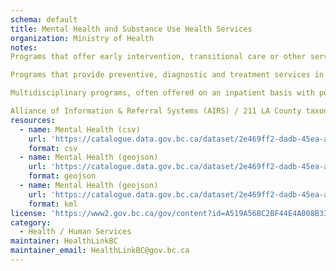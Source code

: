 ```yaml
---
schema: default
title: Mental Health and Substance Use Health Services 
organization: Ministry of Health
notes:
Programs that offer early intervention, transitional care or other services that supplement and facilitate primary and adjunctive therapies; which offer community mental health education programs; or which link people who are in need of treatment with appropriate providers.

Programs that provide preventive, diagnostic and treatment services in a variety of community and hospital-based settings to help people achieve, maintain and enhance a state of emotional well-being, personal empowerment and the skills to cope with everyday demands without excessive stress or reliance on alcohol or other drugs. Treatment may include emotional support, introspection and problem-solving assistance using a variety of modalities and approaches, and medication, as needed, for individuals who have a substance use disorder involving alcohol and/or other drugs or for people who range from experiencing difficult life transitions or problems in coping with daily living to those with severe, chronic mental illnesses that seriously impact their lives.

Multidisciplinary programs, often offered on an inpatient basis with post-discharge outpatient therapy, that provide comprehensive diagnostic and treatment services for individuals who have anorexia nervosa, binge-eating disorder, bulimia or a related eating disorder. Treatment depends on the specific type of eating disorder involved but typically involves psychotherapy, nutrition education, family counseling, medication and hospitalization, if required, to stabilize the patient's health.

Alliance of Information & Referral Systems (AIRS) / 211 LA County taxonomy is the data classification used for all HealthLink BC directory data, including this MHSU data set (https://www.airs.org/i4a/pages/index.cfm?pageid=1). AIRS taxonomy and data definitions are protected by Copyright by Information and Referral Federal of Los Angeles County, Inc (https://211taxonomy.org/subscriptions/#agreement)
resources:
  - name: Mental Health (csv)
    url: 'https://catalogue.data.gov.bc.ca/dataset/2e469ff2-dadb-45ea-af9d-f5683a4b9465/resource/de425d68-a87f-44ce-ab4d-fcb514c04975/download/mental-health.csv'
    format: csv
  - name: Mental Health (geojson)
    url: 'https://catalogue.data.gov.bc.ca/dataset/2e469ff2-dadb-45ea-af9d-f5683a4b9465/resource/6baaf199-0106-4dd6-8e2f-e24d629a81c6/download/mental-health.geojson'
    format: geojson
  - name: Mental Health (geojson)
    url: 'https://catalogue.data.gov.bc.ca/dataset/2e469ff2-dadb-45ea-af9d-f5683a4b9465/resource/6baaf199-0106-4dd6-8e2f-e24d629a81c6/download/mental-health.geojson'
    format: kml
license: 'https://www2.gov.bc.ca/gov/content?id=A519A56BC2BF44E4A008B33FCF527F61'
category:
  - Health / Human Services
maintainer: HealthLinkBC
maintainer_email: HealthLinkBC@gov.bc.ca
---
```

